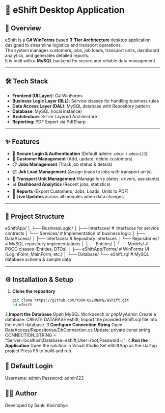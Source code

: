 # 🚚 eShift Desktop Application

## 📌 Overview
eShift is a **C# WinForms** based **3-Tier Architecture** desktop application designed to streamline logistics and transport operations.  
The system manages customers, jobs, job loads, transport units, dashboard analytics, and generates detailed reports.  
It is built with a **MySQL** backend for secure and reliable data management.

---

## 🛠 Tech Stack
- **Frontend (UI Layer)**: C# WinForms
- **Business Logic Layer (BLL)**: Service classes for handling business rules
- **Data Access Layer (DAL)**: MySQL database with Repository pattern
- **Database**: MySQL (local instance)
- **Architecture**: 3-Tier Layered Architecture
- **Reporting**: PDF Export via PdfSharp

---

## ✨ Features
- 🔐 **Secure Login & Authentication** (Default admin: `admin` / `admin123`)
- 👥 **Customer Management** (Add, update, delete customers)
- 📋 **Jobs Management** (Track job status & details)
- 📦 **Job Load Management** (Assign loads to jobs with transport units)
- 🚛 **Transport Unit Management** (Manage lorry plates, drivers, assistants)
- 📊 **Dashboard Analytics** (Recent jobs, statistics)
- 📑 **Reports** (Export Customers, Jobs, Loads, Units to PDF)
- 🔄 **Live Updates** across all modules when data changes

---

## 📂 Project Structure
eShiftApp/
│
├── BusinessLogic/
│ ├── Interfaces/ # Interfaces for service contracts
│ └── Services/ # Implementation of business logic
│
├── DataAccess/
│ ├── Interfaces/ # Repository interfaces
│ └── Repositories/ # MySQL repository implementations
│
├── Entities/
│ └── Models/ # POCO classes (Entities, DTOs)
│
├── eShiftApp/Forms/ # WinForms UI (LoginForm, MainForm, etc.)
│
└── Database/
└── eShift.sql # MySQL database schema & sample data

---

## ⚙️ Installation & Setup
1. **Clone the repository**  
   ```bash
   git clone https://github.com/YOUR-USERNAME/eShift.git
   cd eShift
2.**Import the Database**
Open MySQL Workbench or phpMyAdmin
Create a database:
  CREATE DATABASE eshift;
Import the provided eShift.sql file into the eshift database.
3.**Configure Connection String**
Open DataAccess/Repositories/DbConnection.cs
Update:
  private const string CONNECTION_STRING = "Server=localhost;Database=eshift;User=root;Password=;";
4.**Run the Application**
Open the solution in Visual Studio
Set eShiftApp as the startup project
Press F5 to build and run.

## 🔑 Default Login
Username: admin
Password: admin123

## 👩‍💻 Author
Developed by Sanki Kavindhya

